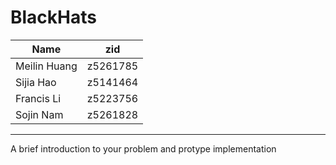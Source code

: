 # BlackHats
|Name|zid|
|---|---|
|Meilin Huang|z5261785|
|Sijia Hao|z5141464|
|Francis Li|z5223756|
|Sojin Nam|z5261828|

---------------------------------------------------------------
A brief introduction to your problem and protype implementation
